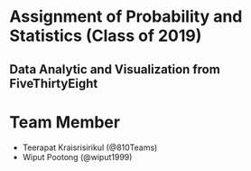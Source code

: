 # Assignment of Probability and Statistics (Class of 2019)

## Data Analytic and Visualization from FiveThirtyEight

# Team Member

- Teerapat Kraisrisirikul (@810Teams)
- Wiput Pootong (@wiput1999)
